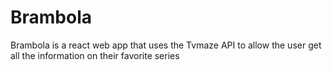 # Brambola
Brambola is a react web app that uses the Tvmaze API to allow the user get all the information on their favorite series
